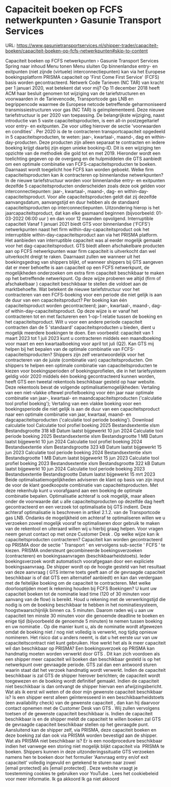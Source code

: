 # Capaciteit boeken op FCFS netwerkpunten › Gasunie Transport Services

URL: https://www.gasunietransportservices.nl/shipper-trader/capaciteit-boeken/capaciteit-boeken-op-fcfs-netwerkpunten#skip-to-content

Capaciteit boeken op FCFS netwerkpunten › Gasunie Transport Services
Spring naar inhoud
Menu tonen
Menu sluiten
Op binnenlandse entry- en exitpunten (niet zijnde (virtuele) interconnectiepunten) kan via het Europese boekingsplatform PRISMA
capaciteit
op 'First Come First Service' (FCFS) basis worden gecontracteerd.
Netwerk Code Tarieven (NC TAR) van kracht per 1 januari 2020, wat betekent dat voor mij?
Op 11 december 2018 heeft ACM haar
besluit
genomen tot wijziging van de tariefstructuren en voorwaarden in de Tarievencode, Transportcode
gas
LNB en begrippencode waarmee de Europese netcode betreffende geharmoniseerd transmissiestructuren voor
gas
(NC TAR) is geïmplementeerd. Deze nieuwe tariefstructuur is per 2020 van toepassing. De belangrijkste wijziging, naast introductie van 5 vaste capaciteitsproducten, is een all-in postzegeltarief voor entry- en exitpunten. Zie voor uitleg hierover de sectie
'voorwaarden en condities'
.
Per 2020 is de te contracteren
transportcapaciteit
opgedeeld in 5 capaciteitsproducten, te weten: jaar-, kwartaal-, maand-, dag en within-day-producten. Deze producten zijn alleen separaat te contracten en iedere boeking krijgt daarbij zijn eigen unieke booking-ID. Dit is een wijziging ten opzichte van de methodiek die gold tot en met 2019. Hieronder wordt een toelichting gegeven op de overgang en de hulpmiddelen die
GTS
aanbiedt om een optimale combinatie van FCFS-capaciteitsproducten te boeken. Daarnaast wordt toegelicht hoe FCFS kan worden geboekt.
Welke firm capaciteitsproducten kan ik contracteren op binnenlandse netwerkpunten?
In de nieuwe tariefstructuur worden voor binnenlandse entry- en exitpunten dezelfde 5 capaciteitsproducten onderscheiden zoals deze ook gelden voor interconnectiepunten: jaar-, kwartaal-, maand-, dag- en within-day-capaciteitsproduct. Voor alle capaciteitsproducten geldt dat zij dezelfde aanvangsdatum, aanvangstijd en duur hebben als de standaard capaciteitsproducten op interconnectiepunten. Uitzondering hierop is het jaarcapaciteitsproduct, dat kan elke
gasmaand
beginnen (bijvoorbeeld: 01-03-2022 06:00
uur
) en dan voor 12 maanden opvolgend.
Interruptible
capaciteit
Vanaf 1 januari 2021 biedt
GTS
voor binnenlandse ('FCFS') netwerkpunten naast het firm within-day-capaciteitsproduct ook het interruptible within-day-capaciteitsproduct aan via het PRISMA platform. Het aanbieden van interruptible
capaciteit
was al eerder mogelijk gemaakt voor het dag-capaciteitsproduct.
GTS
biedt alleen afschakelbare producten aan op FCFS netwerkpunten waar firm
capaciteit
is uitverkocht dan wel uitverkocht dreigt te raken. Daarnaast zullen we wanneer uit het boekingsgedrag van shippers blijkt, of wanneer shippers bij
GTS
aangeven dat er meer behoefte is aan
capaciteit
op een FCFS netwerkpunt, de mogelijkheden onderzoeken om extra firm
capaciteit
beschikbaar te maken op het betreffende netwerkpunt. Op deze wijze proberen we altijd (firm of
afschakelbaar
)
capaciteit
beschikbaar te stellen die voldoet aan de marktbehoefte.
Wat betekent de nieuwe tariefstructuur voor het contracteren van een FCFS-boeking voor een periode die niet gelijk is aan de duur van een capaciteitsproduct?
Per boeking kan één capaciteitsproduct worden gecontracteerd; jaar-, kwartaal-, maand-, dag- of within-day-capaciteitsproduct. Op deze wijze is er vanaf het contracteren tot en met factureren een 1-op-1 relatie tussen de boeking en het capaciteitsproduct. Wilt u voor een andere periode
capaciteit
contracten dan de 5 'standaard' capaciteitsproducten u bieden, dient u mogelijk meerdere boekingen te doen. Een voorbeeld:
capaciteit
van 1 maart 2023 tot 1 juli 2023 kunt u contracteren middels een maandboeking voor maart en een kwartaalboeking voor april tot juli (Q2).
Kan
GTS
mij helpen bij het bepalen van de optimale combinatie van FCFS-capaciteitsproducten?
Shippers zijn zelf verantwoordelijk voor het contracteren van de juiste (combinatie van) capaciteitsproducten. Om shippers te helpen een optimale combinatie van capaciteitsproducten te kiezen voor boekingsperioden of boekingsprofielen, die in het tariefsysteem geldig vóór 2020 middels één boeking gecontracteerd kunnen worden, heeft
GTS
een tweetal rekentools beschikbaar gesteld op haar website. Deze rekentools bevat de volgende optimalisatiemogelijkheden:
Vertaling van een niet-vlakke oftewel profielboeking voor één jaar naar optimale combinatie van jaar-, kwartaal- en maandcapaciteitsproducten ('calculatie tool profiel boeking');
Vertaling van een vlakke boeking voor een boekingsperiode die niet gelijk is aan de duur van een capaciteitsproduct naar een optimale combinatie van jaar, kwartaal, maand- en dagcapaciteitsproducten ('calculatie tool periode boeking').
Download calculatie tool
Calculatie tool profiel boeking 2025
Bestandsextentie
xlsm
Bestandsgrootte
318 kB
Datum laatst bijgewerkt
10 jun 2024
Calculatie tool periode boeking 2025
Bestandsextentie
xlsm
Bestandsgrootte
1 MB
Datum laatst bijgewerkt
10 jun 2024
Calculatie tool profiel boeking 2024
Bestandsextentie
xlsm
Bestandsgrootte
323 kB
Datum laatst bijgewerkt
15 jun 2023
Calculatie tool periode boeking 2024
Bestandsextentie
xlsm
Bestandsgrootte
1 MB
Datum laatst bijgewerkt
15 jun 2023
Calculatie tool profiel boeking 2023
Bestandsextentie
xlsm
Bestandsgrootte
322 kB
Datum laatst bijgewerkt
10 jun 2024
Calculatie tool periode boeking 2023
Bestandsextentie
Bestandsgrootte
Datum laatst bijgewerkt
15 mrt 2023
Beide optimalisatiemogelijkheden adviseren de klant op basis van zijn input de voor de klant goedkoopste combinatie van capaciteitsproducten. Met deze rekenhulp kunt u voorafgaand aan een boeking de optimale combinatie bepalen. Optimalisatie achteraf is ook mogelijk, maar alleen onder de voorwaarde dat u alle capaciteitsproducten op dezelfde dag heeft gecontracteerd en een verzoek tot optimalisatie bij
GTS
indient. Deze achteraf optimalisatie is beschreven in artikel 2.1.2. van de Transportcode
gas
LNB.
Ondanks de mogelijkheid om achteraf te optimaliseren willen we u verzoeken zoveel mogelijk vooraf te optimaliseren door gebruik te maken van de rekentool en uiteraard willen wij u hierbij graag helpen. Voor vragen neem gerust contact op met onze
Customer Desk
.
Op welke wijze kan ik capaciteitsproducten contracteren?
Capaciteit
kan worden gecontracteerd op PRISMA door de sectie '
Transport
' en vervolgens sub-sectie '
FCFS
' te kiezen. PRISMA ondersteunt gecombineerde boekingsverzoeken (contracteren) en boekingsaanvragen (beschikbaarheidstoets). Ieder boekingsverzoek wordt automatisch voorafgegaan door een expliciete boekingsaanvraag. De shipper wordt op de hoogte gesteld van het resultaat van deze aanvraag (
GTS
interne toets geeft aan of de gevraagde
capaciteit
beschikbaar is of dat
GTS
een alternatief aanbiedt) en kan dan verdergaan met de feitelijke boeking om de
capaciteit
te contracteren.
Met welke doorlooptijden moet ik rekening houden bij FCFS Boekingen?
U kunt uw
capaciteit
boeken tot de
nominatie
lead time (120 of 30 minuten voor aanvang van de flow) is bereikt. Houd u rekening met de verwerkingstijd die nodig is om de boeking beschikbaar te hebben in het nominatiesysteem, hoogstwaarschijnlijk binnen ca. 5 minuten. Daarom raden wij u aan uw
capaciteit
ten minste 30 minuten voor die genoemde deadline te boeken en enige tijd (bijvoorbeeld de genoemde 5 minuten) te nemen tussen boeking en uw
nominatie
. Op die manier kunt u, als de
nominatie
wordt afgewezen omdat de boeking niet / nog niet volledig is verwerkt, nog tijdig opnieuw nomineren. Het risico dat u anders neemt, is dat u het eerste
uur
van uw capaciteitscontract niet kunt gebruiken.
Hoe werkt het als ik meer
capaciteit
wil dan beschikbaar op PRISMA?
Een boekingsverzoek op PRISMA kan handmatig moeten worden verwerkt door
GTS
. Dit kan zich voordoen als een shipper meer
capaciteit
wil boeken dan beschikbaar gesteld is op het netwerkpunt over gevraagde periode.
GTS
zal dan een antwoord sturen waarin staat dat het verzoek handmatig wordt verwerkt. Indien de
capaciteit
beschikbaar is zal
GTS
de shipper hierover berichten; de
capaciteit
wordt toegewezen en de boeking wordt definitief gemaakt. Indien de
capaciteit
niet beschikbaar is dan ontvangt de shipper hiervan een afwijzingsbericht.
Wat als ik eerst wil weten of de door mijn gewenste
capaciteit
beschikbaar is?
Is een shipper eerst alleen geïnteresseerd in een beschikbaarheidstoets (een availability check) van de gewenste
capaciteit
, dan kan hij daarvoor contact opnemen met de
Customer Desk
van
GTS
. Wij zullen vervolgens toetsen of de gewenste
capaciteit
beschikbaar is. Indien de
capaciteit
beschikbaar is en de shipper meldt de
capaciteit
te willen boeken zal
GTS
de gevraagde
capaciteit
beschikbaar stellen op het gevraagde punt. Aansluitend kan de shipper zelf, via PRISMA, deze
capaciteit
boeken en deze boeking zal dan ook via PRISMA worden bevestigd aan de shipper.
Wat als PRISMA niet beschikbaar is?
Er is een noodprocedure beschikbaar indien het vanwege een storing niet mogelijk blijkt
capaciteit
via  PRISMA te boeken. Shippers kunnen in deze uitzonderingssituatie
GTS
verzoeken namens hen te boeken door het formulier
'Aanvraag entry en/of exit capaciteit'
volledig ingevuld en getekend te sturen naar zowel
[email protected]
als
[email protected]
.
Deze website vraagt je toestemming cookies te gebruiken voor
YouTube
. Lees het
cookiebeleid
voor meer informatie.
Ik ga akkoord
Ik ga niet akkoord
